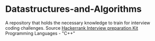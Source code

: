 # Datastructures-and-Algorithms
A repository that holds the necessary knowledge to train for interview coding challenges. Source [Hackerrank Interview preparation Kit](https://www.hackerrank.com/interview/interview-preparation-kit) Programming Languages - "C++"
